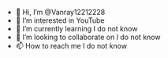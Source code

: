 - 👋 Hi, I’m @Vanray12212228
- 👀 I’m interested in YouTube
- 🌱 I’m currently learning I do not know
- 💞️ I’m looking to collaborate on I do not know
- 📫 How to reach me I do not know


